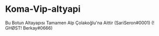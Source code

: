 # Koma-Vip-altyapi
Bu Botun Altayapısı Tamamen Alp Çolakoğlu'na Aittir (SariSeron#0001) (! GHØST! Berkay#0666)
